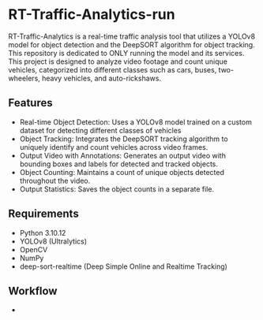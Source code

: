 # RT-Traffic-Analytics-run
RT-Traffic-Analytics is a real-time traffic analysis tool that utilizes a YOLOv8 model for object detection and the DeepSORT algorithm for object tracking. 
This repository is dedicated to ONLY running the model and its services. 
This project is designed to analyze video footage and count unique vehicles, categorized into different classes such as cars, buses, two-wheelers, heavy vehicles, and auto-rickshaws.

## Features
 - Real-time Object Detection: Uses a YOLOv8 model trained on a custom dataset for detecting different classes of vehicles
 - Object Tracking: Integrates the DeepSORT tracking algorithm to uniquely identify and count vehicles across video frames.
 - Output Video with Annotations: Generates an output video with bounding boxes and labels for detected and tracked objects.
 - Object Counting: Maintains a count of unique objects detected throughout the video.
 - Output Statistics: Saves the object counts in a separate file.
   
## Requirements
 - Python 3.10.12
 - YOLOv8 (Ultralytics)
 - OpenCV
 - NumPy
 - deep-sort-realtime (Deep Simple Online and Realtime Tracking)
   
## Workflow
 - 
